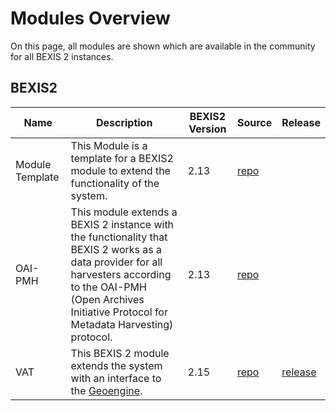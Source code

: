 # Modules Overview

On this page, all modules are shown which are available in the community for all BEXIS 2 instances.

## BEXIS2

| Name | Description | BEXIS2 Version | Source | Release |
| --- | --- | --- | --- | --- |
| Module Template | This Module is a template for a BEXIS2 module to extend the functionality of the system. | 2.13 | [repo](https://github.com/BEXIS2/ModuleTemplate) |   |
| OAI-PMH | This module extends a BEXIS 2 instance with the functionality that BEXIS 2 works as a data provider for all harvesters according to the OAI-PMH (Open Archives Initiative Protocol for Metadata Harvesting) protocol. | 2.13 | [repo](https://github.com/BEXIS2/OAI-PMH-Module/tree/2.13) |   |
| VAT | This BEXIS 2 module extends the system with an interface to the [Geoengine](https://www.geoengine.de/). | 2.15 | [repo](https://github.com/BEXIS2/VAT-Module) | [release](https://github.com/BEXIS2/VAT-Module/releases/tag/1.0) |
